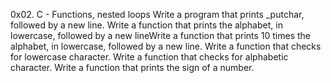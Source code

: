 0x02. C - Functions, nested loops
Write a program that prints _putchar, followed by a new line.
Write a function that prints the alphabet, in lowercase, followed by a new lineWrite a function that prints 10 times the alphabet, in lowercase, followed by a new line.
Write a function that checks for lowercase character.
Write a function that checks for alphabetic character.
Write a function that prints the sign of a number.